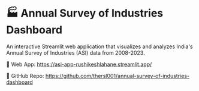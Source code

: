 # 🏭 Annual Survey of Industries Dashboard

An interactive Streamlit web application that visualizes and analyzes India's Annual Survey of Industries (ASI) data from 2008-2023.

🔗 Web App: https://asi-app-rushikeshlahane.streamlit.app/

🔗 GitHub Repo: https://github.com/thersl001/annual-survey-of-industries-dashboard
